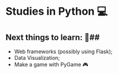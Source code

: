 # Studies in Python :computer:

## Next things to learn: :pencil:## 
- Web frameworks (possibly using Flask);
- Data Visualization;
- Make a game with PyGame :video_game:

